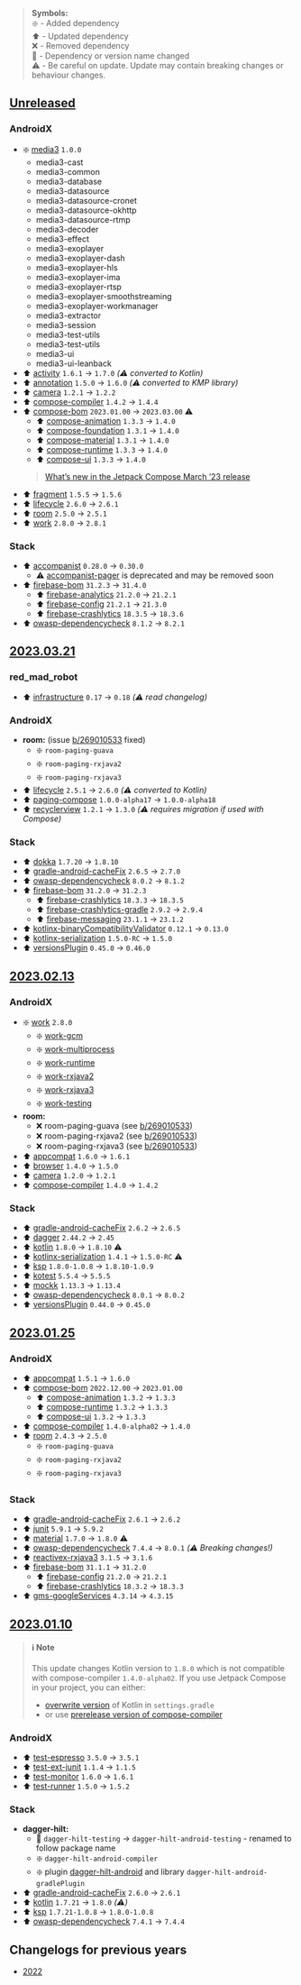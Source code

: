 > **Symbols:** \
> :sparkle: - Added dependency \
> :arrow_up: - Updated dependency \
> :x: - Removed dependency \
> :memo: - Dependency or version name changed \
> :warning: - Be careful on update. Update may contain breaking changes or behaviour changes.

## [Unreleased]

### AndroidX

- :sparkle: [media3](https://android-developers.googleblog.com/2023/03/media3-is-ready-to-play.html) `1.0.0`
  - media3-cast
  - media3-common
  - media3-database
  - media3-datasource
  - media3-datasource-cronet
  - media3-datasource-okhttp
  - media3-datasource-rtmp
  - media3-decoder
  - media3-effect
  - media3-exoplayer
  - media3-exoplayer-dash
  - media3-exoplayer-hls
  - media3-exoplayer-ima
  - media3-exoplayer-rtsp
  - media3-exoplayer-smoothstreaming
  - media3-exoplayer-workmanager
  - media3-extractor
  - media3-session
  - media3-test-utils
  - media3-test-utils
  - media3-ui
  - media3-ui-leanback
- :arrow_up: [activity](https://developer.android.com/jetpack/androidx/releases/activity#1.7.0) `1.6.1` → `1.7.0` *(:warning: converted to Kotlin)*
- :arrow_up: [annotation](https://developer.android.com/jetpack/androidx/releases/annotation#1.6.0) `1.5.0` → `1.6.0` *(:warning: converted to KMP library)*
- :arrow_up: [camera](https://developer.android.com/jetpack/androidx/releases/camera#1.2.2) `1.2.1` → `1.2.2`
- :arrow_up: [compose-compiler](https://developer.android.com/jetpack/androidx/releases/compose-compiler#1.4.4) `1.4.2` → `1.4.4`
- :arrow_up: [compose-bom](https://developer.android.com/jetpack/compose/bom/bom-mapping) `2023.01.00` → `2023.03.00` :warning:
  - :arrow_up: [compose-animation](https://developer.android.com/jetpack/androidx/releases/compose-animation#1.4.0) `1.3.3` → `1.4.0`
  - :arrow_up: [compose-foundation](https://developer.android.com/jetpack/androidx/releases/compose-foundation#1.4.0) `1.3.1` → `1.4.0`
  - :arrow_up: [compose-material](https://developer.android.com/jetpack/androidx/releases/compose-material#1.4.0) `1.3.1` → `1.4.0`
  - :arrow_up: [compose-runtime](https://developer.android.com/jetpack/androidx/releases/compose-runtime#1.4.0) `1.3.3` → `1.4.0`
  - :arrow_up: [compose-ui](https://developer.android.com/jetpack/androidx/releases/compose-ui#1.4.0) `1.3.3` → `1.4.0`
  > [What’s new in the Jetpack Compose March ’23 release](https://android-developers.googleblog.com/2023/03/whats-new-in-jetpack-compose-march-23-release.html)
- :arrow_up: [fragment](https://developer.android.com/jetpack/androidx/releases/fragment#1.5.6) `1.5.5` → `1.5.6`
- :arrow_up: [lifecycle](https://developer.android.com/jetpack/androidx/releases/lifecycle#2.6.1) `2.6.0` → `2.6.1`
- :arrow_up: [room](https://developer.android.com/jetpack/androidx/releases/room#2.5.1) `2.5.0` → `2.5.1`
- :arrow_up: [work](https://developer.android.com/jetpack/androidx/releases/work#2.8.1) `2.8.0` → `2.8.1`

### Stack

- :arrow_up: [accompanist](https://github.com/google/accompanist/releases/tag/v0.30.0) `0.28.0` → `0.30.0`
  - :warning: [accompanist-pager](https://google.github.io/accompanist/pager/#migration) is deprecated and may be removed soon
- :arrow_up: [firebase-bom](https://firebase.google.com/support/release-notes/android#bom_v31-4-0) `31.2.3` → `31.4.0`
  - :arrow_up: [firebase-analytics](https://firebase.google.com/support/release-notes/android#analytics_v21-2-1) `21.2.0` → `21.2.1`
  - :arrow_up: [firebase-config](https://firebase.google.com/support/release-notes/android#remote-config_v21-3-0) `21.2.1` → `21.3.0`
  - :arrow_up: [firebase-crashlytics](https://firebase.google.com/support/release-notes/android#crashlytics_v18-3-6) `18.3.5` → `18.3.6`
- :arrow_up: [owasp-dependencycheck](https://github.com/jeremylong/DependencyCheck/releases/tag/v8.2.1) `8.1.2` → `8.2.1`

## [2023.03.21]

### red_mad_robot

- :arrow_up: [infrastructure](https://github.com/RedMadRobot/gradle-infrastructure/releases/tag/v0.18) `0.17` → `0.18` *(:warning: read changelog)*

### AndroidX

- **room:** (issue [b/269010533](https://issuetracker.google.com/issues/269010533) fixed)
  - :sparkle: `room-paging-guava`
  - :sparkle: `room-paging-rxjava2`
  - :sparkle: `room-paging-rxjava3`
- :arrow_up: [lifecycle](https://developer.android.com/jetpack/androidx/releases/lifecycle#2.6.0) `2.5.1` → `2.6.0` *(:warning: converted to Kotlin)*
- :arrow_up: [paging-compose](https://developer.android.com/jetpack/androidx/releases/paging#1.0.0-alpha18) `1.0.0-alpha17` → `1.0.0-alpha18`
- :arrow_up: [recyclerview](https://developer.android.com/jetpack/androidx/releases/recyclerview#1.3.0) `1.2.1` → `1.3.0` *(:warning: requires migration if used with Compose)*

### Stack

- :arrow_up: [dokka](https://github.com/Kotlin/dokka/releases/tag/v1.8.10) `1.7.20` → `1.8.10`
- :arrow_up: [gradle-android-cacheFix](https://github.com/gradle/android-cache-fix-gradle-plugin/releases/tag/v2.7.0) `2.6.5` → `2.7.0`
- :arrow_up: [owasp-dependencycheck](https://github.com/jeremylong/DependencyCheck/releases/tag/v8.1.2) `8.0.2` → `8.1.2`
- :arrow_up: [firebase-bom](https://firebase.google.com/support/release-notes/android#bom_v31-2-3) `31.2.0` → `31.2.3`
  - :arrow_up: [firebase-crashlytics](https://firebase.google.com/support/release-notes/android#crashlytics_v18-3-5) `18.3.3` → `18.3.5`
  - :arrow_up: [firebase-crashlytics-gradle](https://firebase.google.com/support/release-notes/android#crashlytics_gradle_plugin_v2-9-4) `2.9.2` → `2.9.4`
  - :arrow_up: [firebase-messaging](https://firebase.google.com/support/release-notes/android#messaging_v23-1-2) `23.1.1` → `23.1.2`
- :arrow_up: [kotlinx-binaryCompatibilityValidator](https://github.com/Kotlin/binary-compatibility-validator/releases/tag/0.13.0) `0.12.1` → `0.13.0`
- :arrow_up: [kotlinx-serialization](https://github.com/Kotlin/kotlinx.serialization/releases/tag/v1.5.0-RC) `1.5.0-RC` → `1.5.0`
- :arrow_up: [versionsPlugin](https://github.com/ben-manes/gradle-versions-plugin/releases/tag/v0.46.0) `0.45.0` → `0.46.0`

## [2023.02.13]

### AndroidX

- :sparkle: [work](https://developer.android.com/topic/libraries/architecture/workmanager) `2.8.0`
  - :sparkle: [work-gcm](https://developer.android.com/guide/background/persistent/migrate-from-legacy/gcm)
  - :sparkle: [work-multiprocess](https://developer.android.com/topic/libraries/architecture/workmanager)
  - :sparkle: [work-runtime](https://developer.android.com/guide/background/persistent/getting-started)
  - :sparkle: [work-rxjava2](https://developer.android.com/guide/background/persistent/threading/rxworker)
  - :sparkle: [work-rxjava3](https://developer.android.com/guide/background/persistent/threading/rxworker)
  - :sparkle: [work-testing](https://developer.android.com/guide/background/testing/persistent/integration-testing)
- **room:**
  - :x: room-paging-guava (see [b/269010533](https://issuetracker.google.com/issues/269010533))
  - :x: room-paging-rxjava2 (see [b/269010533](https://issuetracker.google.com/issues/269010533))
  - :x: room-paging-rxjava3 (see [b/269010533](https://issuetracker.google.com/issues/269010533))
- :arrow_up: [appcompat](https://developer.android.com/jetpack/androidx/releases/appcompat#1.6.1) `1.6.0` → `1.6.1`
- :arrow_up: [browser](https://developer.android.com/jetpack/androidx/releases/browser#1.5.0) `1.4.0` → `1.5.0`
- :arrow_up: [camera](https://developer.android.com/jetpack/androidx/releases/camera#1.2.1) `1.2.0` → `1.2.1`
- :arrow_up: [compose-compiler](https://developer.android.com/jetpack/androidx/releases/compose-compiler#1.4.2) `1.4.0` → `1.4.2`

### Stack

- :arrow_up: [gradle-android-cacheFix](https://github.com/gradle/android-cache-fix-gradle-plugin/releases) `2.6.2` → `2.6.5`
- :arrow_up: [dagger](https://github.com/google/dagger/releases/tag/dagger-2.45) `2.44.2` → `2.45`
- :arrow_up: [kotlin](https://github.com/JetBrains/kotlin/releases/tag/v1.8.10) `1.8.0` → `1.8.10` :warning:
- :arrow_up: [kotlinx-serialization](https://github.com/Kotlin/kotlinx.serialization/releases/tag/v1.5.0-RC) `1.4.1` → `1.5.0-RC` :warning:
- :arrow_up: [ksp](https://github.com/google/ksp/releases/tag/1.8.10-1.0.9) `1.8.0-1.0.8` → `1.8.10-1.0.9`
- :arrow_up: [kotest](https://github.com/kotest/kotest/releases/tag/v5.5.5) `5.5.4` → `5.5.5`
- :arrow_up: [mockk](https://github.com/mockk/mockk/releases/tag/v1.13.4) `1.13.3` → `1.13.4`
- :arrow_up: [owasp-dependencycheck](https://github.com/jeremylong/DependencyCheck/releases/tag/v8.0.2) `8.0.1` → `8.0.2`
- :arrow_up: [versionsPlugin](https://github.com/ben-manes/gradle-versions-plugin/releases/tag/v0.45.0) `0.44.0` → `0.45.0`

## [2023.01.25]

### AndroidX

- :arrow_up: [appcompat](https://developer.android.com/jetpack/androidx/releases/appcompat#1.6.0) `1.5.1` → `1.6.0`
- :arrow_up: [compose-bom](https://developer.android.com/jetpack/compose/setup#bom-version-mapping) `2022.12.00` → `2023.01.00`
  - :arrow_up: [compose-animation](https://developer.android.com/jetpack/androidx/releases/compose-animation#1.3.3) `1.3.2` → `1.3.3`
  - :arrow_up: [compose-runtime](https://developer.android.com/jetpack/androidx/releases/compose-runtime#1.3.3) `1.3.2` → `1.3.3`
  - :arrow_up: [compose-ui](https://developer.android.com/jetpack/androidx/releases/compose-ui#1.3.3) `1.3.2` → `1.3.3`
- :arrow_up: [compose-compiler](https://developer.android.com/jetpack/androidx/releases/compose-compiler#1.4.0) `1.4.0-alpha02` → `1.4.0`
- :arrow_up: [room](https://developer.android.com/jetpack/androidx/releases/room#2.5.0) `2.4.3` → `2.5.0`
  - :sparkle: `room-paging-guava`
  - :sparkle: `room-paging-rxjava2`
  - :sparkle: `room-paging-rxjava3`

### Stack

- :arrow_up: [gradle-android-cacheFix](https://github.com/gradle/android-cache-fix-gradle-plugin/releases/tag/v2.6.2) `2.6.1` → `2.6.2`
- :arrow_up: [junit](https://junit.org/junit5/docs/5.9.2/release-notes/) `5.9.1` → `5.9.2`
- :arrow_up: [material](https://github.com/material-components/material-components-android/releases/tag/1.8.0) `1.7.0` → `1.8.0` :warning:
- :arrow_up: [owasp-dependencycheck](https://github.com/jeremylong/DependencyCheck/releases/tag/v8.0.0) `7.4.4` → `8.0.1` _(:warning: Breaking changes!)_
- :arrow_up: [reactivex-rxjava3](https://github.com/ReactiveX/RxJava/releases/tag/v3.1.6) `3.1.5` → `3.1.6`
- :arrow_up: [firebase-bom](https://firebase.google.com/support/release-notes/android#bom_v31-2-0) `31.1.1` → `31.2.0`
  - :arrow_up: [firebase-config](https://firebase.google.com/support/release-notes/android#remote-config_v21-2-1) `21.2.0` → `21.2.1`
  - :arrow_up: [firebase-crashlytics](https://firebase.google.com/support/release-notes/android#crashlytics_v18-3-3) `18.3.2` → `18.3.3`
- :arrow_up: [gms-googleServices](https://firebase.google.com/support/release-notes/android#google-services_plugin_v4-3-15) `4.3.14` → `4.3.15`

## [2023.01.10]

> #### :information_source: Note
>
> This update changes Kotlin version to `1.8.0` which is not compatible with compose-compiler `1.4.0-alpha02`.
> If you use Jetpack Compose in your project, you can either:
> - [overwrite version](https://docs.gradle.org/current/userguide/platforms.html#sec:overwriting-catalog-versions) of Kotlin in `settings.gradle`
> - or use [prerelease version of compose-compiler](https://androidx.dev/storage/compose-compiler/repository)

### AndroidX

- :arrow_up: [test-espresso](https://developer.android.com/jetpack/androidx/releases/test#espresso-3.5.1) `3.5.0` → `3.5.1`
- :arrow_up: [test-ext-junit](https://developer.android.com/jetpack/androidx/releases/test#ext.junit-1.1.5) `1.1.4` → `1.1.5`
- :arrow_up: [test-monitor](https://developer.android.com/jetpack/androidx/releases/test#monitor-1.6.1) `1.6.0` → `1.6.1`
- :arrow_up: [test-runner](https://developer.android.com/jetpack/androidx/releases/test#runner-1.5.2) `1.5.0` → `1.5.2`

### Stack

- **dagger-hilt:**
  - :memo: `dagger-hilt-testing` → `dagger-hilt-android-testing` - renamed to follow package name
  - :sparkle: `dagger-hilt-android-compiler`
  - :sparkle: plugin [dagger-hilt-android](https://dagger.dev/hilt/gradle-setup#hilt-gradle-plugin) and library `dagger-hilt-android-gradlePlugin`
- :arrow_up: [gradle-android-cacheFix](https://github.com/gradle/android-cache-fix-gradle-plugin/releases/tag/v2.6.1) `2.6.0` → `2.6.1`
- :arrow_up: [kotlin](https://kotlinlang.org/docs/whatsnew18.html) `1.7.21` → `1.8.0` *(:warning:)*
- :arrow_up: [ksp](https://github.com/google/ksp/releases/tag/1.8.0-1.0.8) `1.7.21-1.0.8` → `1.8.0-1.0.8`
- :arrow_up: [owasp-dependencycheck](https://github.com/jeremylong/DependencyCheck/releases) `7.4.1` → `7.4.4`

## Changelogs for previous years

- [2022](CHANGELOG-2022.md)

[unreleased]: https://github.com/RedMadRobot/gradle-version-catalogs/compare/2023.03.21..main
[2023.03.21]: https://github.com/RedMadRobot/gradle-version-catalogs/compare/2023.02.13..2023.03.21
[2023.02.13]: https://github.com/RedMadRobot/gradle-version-catalogs/compare/2023.01.25..2023.02.13
[2023.01.25]: https://github.com/RedMadRobot/gradle-version-catalogs/compare/2023.01.10..2023.01.25
[2023.01.10]: https://github.com/RedMadRobot/gradle-version-catalogs/compare/2022.12.13..2023.01.10
